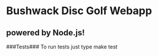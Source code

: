 # Bushwack Disc Golf Webapp #
##  powered by Node.js! ##

###Tests###
To run tests just type
    make test
